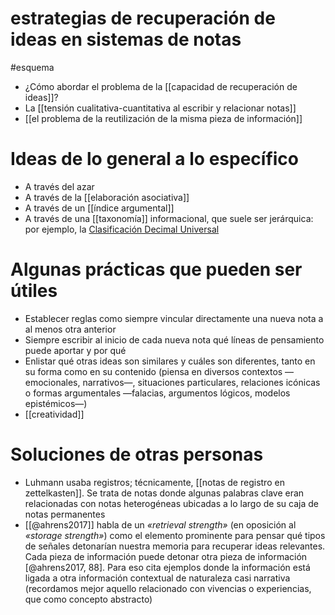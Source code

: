 # estrategias de recuperación de ideas en sistemas de notas
#esquema 

- ¿Cómo abordar el problema de la [[capacidad de recuperación de ideas]]?
- La [[tensión cualitativa-cuantitativa al escribir y relacionar notas]]
- [[el problema de la reutilización de la misma pieza de información]]

# Ideas de lo general a lo específico

- A través del azar
- A través de la  [[elaboración asociativa]]
- A través de un [[índice argumental]]
- A través de una [[taxonomía]] informacional, que suele ser jerárquica: por ejemplo, la [Clasificación Decimal Universal](https://es.wikipedia.org/wiki/Clasificación_Decimal_Universal)

# Algunas prácticas que pueden ser útiles

- Establecer reglas como siempre vincular directamente una nueva nota a al menos otra anterior
- Siempre escribir al inicio de cada nueva nota qué líneas de pensamiento puede aportar y por qué
- Enlistar qué otras ideas son similares y cuáles son diferentes, tanto en su forma como en su contenido (piensa en diversos contextos —emocionales, narrativos—, situaciones particulares, relaciones icónicas o formas argumentales —falacias, argumentos lógicos, modelos epistémicos—)
- [[creatividad]]

# Soluciones de otras personas

- Luhmann usaba registros; técnicamente, [[notas de registro en zettelkasten]]. Se trata de notas donde algunas palabras clave eran relacionadas con notas heterogéneas ubicadas a lo largo de su caja de notas permanentes
- [[@ahrens2017]] habla de un *«retrieval strength»* (en oposición al *«storage strength»*) como el elemento prominente para pensar qué tipos de señales detonarían nuestra memoria para recuperar ideas relevantes. Cada pieza de información puede detonar otra pieza de información [@ahrens2017, 88]. Para eso cita ejemplos donde la información está ligada a otra información contextual de naturaleza casi narrativa (recordamos mejor aquello relacionado con vivencias o experiencias, que como concepto abstracto)

